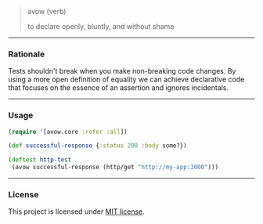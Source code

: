 
> avow (verb)
>
> to declare openly, bluntly, and without shame

---

### Rationale

Tests shouldn't break when you make non-breaking code changes. By using a more open
definition of equality we can achieve declarative code that focuses on the 
essence of an assertion and ignores incidentals.

---

### Usage

```clojure
(require '[avow.core :refer :all])

(def successful-response {:status 200 :body some?})

(deftest http-test
 (avow successful-response (http/get "http://my-app:3000")))

```

---

### License

This project is licensed under [MIT license](http://opensource.org/licenses/MIT).
